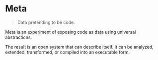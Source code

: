 # Meta

> Data pretending to be code.

Meta is an experiment of exposing code as data using universal abstractions.

The result is an open system that can describe itself.
It can be analyzed, extended, transformed, or compiled into an executable form.
